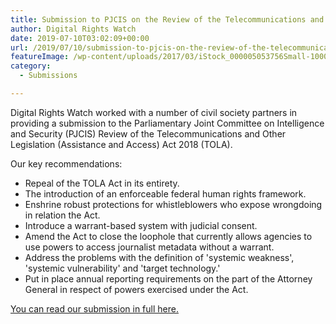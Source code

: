 ```yaml
---
title: Submission to PJCIS on the Review of the Telecommunications and Other Legislation Amendment (Assistance and Access) Act 2018
author: Digital Rights Watch
date: 2019-07-10T03:02:09+00:00
url: /2019/07/10/submission-to-pjcis-on-the-review-of-the-telecommunications-and-other-legislation-amendment-assistance-and-access-act-2018/
featureImage: /wp-content/uploads/2017/03/iStock_000005053756Small-1000x350-1.jpg
category:
  - Submissions

---
```

Digital Rights Watch worked with a number of civil society partners in providing a submission to the Parliamentary Joint Committee on Intelligence and Security (PJCIS) Review of the Telecommunications and Other Legislation (Assistance and Access) Act 2018 (TOLA).

Our key recommendations:

  * Repeal of the TOLA Act in its entirety.
  * The introduction of an enforceable federal human rights framework.
  * Enshrine robust protections for whistleblowers who expose wrongdoing in relation the Act.
  * Introduce a warrant-based system with judicial consent.
  * Amend the Act to close the loophole that currently allows agencies to use powers to access journalist metadata without a warrant.
  * Address the problems with the definition of 'systemic weakness', 'systemic vulnerability' and 'target technology.'
  * Put in place annual reporting requirements on the part of the Attorney General in respect of powers exercised under the Act.

[You can read our submission in full here.][1]

 [1]: /wp-content/uploads/2019/07/190701-Submission-to-the-Review-of-the-Telecommunications-and-Other-Legislation-Amendment-Assistance-and-Access-Act-2018.pdf
